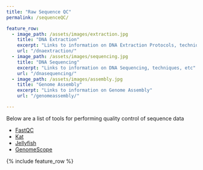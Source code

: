 ```yaml
---
title: "Raw Sequence QC"
permalink: /sequenceQC/

feature_row:
  - image_path: /assets/images/extraction.jpg
    title: "DNA Extraction"
    excerpt: "Links to information on DNA Extraction Protocols, techniques, etc"
    url: "/dnaextraction/"
  - image_path: /assets/images/sequencing.jpg
    title: "DNA Sequencing"
    excerpt: "Links to information on DNA Sequencing, techniques, etc"
    url: "/dnasequencing/"
  - image_path: /assets/images/assembly.jpg
    title: "Genome Assembly"
    excerpt: "Links to information on Genome Assembly"
    url: "/genomeassembly/"

---
```



Below are a list of tools for performing quality control of sequence data

* [FastQC]()
* [Kat](https://www.earlham.ac.uk/kat-tools)
* [Jellyfish](https://www.cbcb.umd.edu/software/jellyfish/)
* [GenomeScope](http://qb.cshl.edu/genomescope/)

{% include feature_row %}

